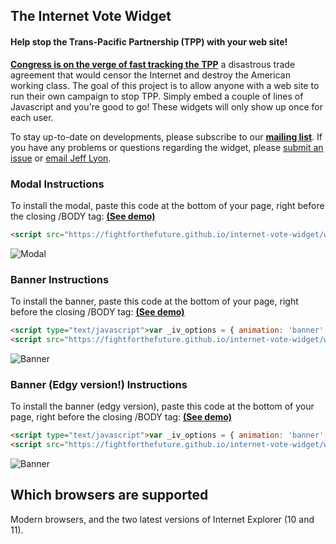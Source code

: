 The Internet Vote Widget
------------------------
#### Help stop the Trans-Pacific Partnership (TPP) with your web site!

[**Congress is on the verge of fast tracking the TPP**][1] a disastrous trade
agreement that would censor the Internet and destroy the American working class.
The goal of this project is to allow anyone with a web site to run their own
campaign to stop TPP. Simply embed a couple of lines of Javascript and you're
good to go! These widgets will only show up once for each user.

To stay up-to-date on developments, please subscribe to our
[**mailing list**][1]. If you have any problems or questions regarding
the widget, please [submit an issue][3] or [email Jeff Lyon][4].


### Modal Instructions

To install the modal, paste this code at the bottom of your page, right before
the closing /BODY tag: [**(See demo)**][2]
```html
<script src="https://fightforthefuture.github.io/internet-vote-widget/widget.min.js"></script>
```
![Modal](https://fightforthefuture.github.io/internet-vote-widget/demos/modal.png)


### Banner Instructions

To install the banner, paste this code at the bottom of your page, right before
the closing /BODY tag: [**(See demo)**][5]
```html
<script type="text/javascript">var _iv_options = { animation: 'banner' };</script>
<script src="https://fightforthefuture.github.io/internet-vote-widget/widget.min.js"></script>
```
![Banner](https://fightforthefuture.github.io/internet-vote-widget/demos/banner.png)

### Banner (Edgy version!) Instructions

To install the banner (edgy version), paste this code at the bottom of your page, right before
the closing /BODY tag: [**(See demo)**][6]
```html
<script type="text/javascript">var _iv_options = { animation: 'banner', variant: 'yes-no' };</script>
<script src="https://fightforthefuture.github.io/internet-vote-widget/widget.min.js"></script>
```
![Banner](https://fightforthefuture.github.io/internet-vote-widget/demos/banner.yes-no.png)


Which browsers are supported
----------------------------
Modern browsers, and the two latest versions of Internet Explorer (10 and 11).


[1]: https://www.battleforthenet.com/countdown
[2]: https://fightforthefuture.github.io/internet-vote-widget/demos/modal.html
[3]: https://github.com/fightforthefuture/internet-vote-widget/issues
[4]: mailto:jeff@fightforthefuture.org
[5]: https://fightforthefuture.github.io/internet-vote-widget/demos/banner.html
[6]: https://fightforthefuture.github.io/internet-vote-widget/demos/banner.yes-no.html